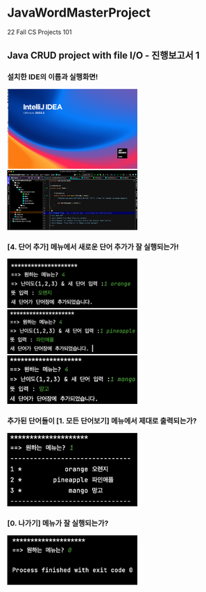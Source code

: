 # JavaWordMasterProject
22 Fall CS Projects 101

## Java CRUD project with file I/O - 진행보고서 1

### 설치한 IDE의 이름과 실행화면!
<img src = 'Screenshots/Screen Shot 2022-09-07 at 8.32.06 PM.png' width = '300'> <img src = 'Screenshots/Screen Shot 2022-09-07 at 8.33.23 PM.png' width = '300'>

### [4. 단어 추가] 메뉴에서 새로운 단어 추가가 잘 실행되는가! 
<img src = 'Screenshots/Screen Shot 2022-09-07 at 8.42.47 PM.png' width = '300'>  <img src = 'Screenshots/Screen Shot 2022-09-07 at 8.48.41 PM.png' width = '300'> <img src = 'Screenshots/Screen Shot 2022-09-07 at 8.48.52 PM.png' width = '300'>

### 추가된 단어들이 [1. 모든 단어보기] 메뉴에서 제대로 출력되는가?
<img src = 'Screenshots/Screen Shot 2022-09-07 at 8.50.19 PM.png' width = '300'>

### [0. 나가기] 메뉴가 잘 실행되는가?
<img src = 'Screenshots/Screen Shot 2022-09-07 at 8.51.26 PM.png' width = '300'>
